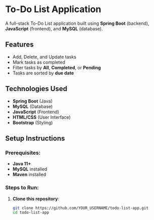 # To-Do List Application

A full-stack To-Do List application built using **Spring Boot** (backend), **JavaScript** (frontend), and **MySQL** (database).

## Features
- Add, Delete, and Update tasks
- Mark tasks as completed
- Filter tasks by **All**, **Completed**, or **Pending**
- Tasks are sorted by **due date**

## Technologies Used
- **Spring Boot** (Java)
- **MySQL** (Database)
- **JavaScript** (Frontend)
- **HTML/CSS** (User Interface)
- **Bootstrap** (Styling)

## Setup Instructions

### Prerequisites:
- **Java 11+**
- **MySQL** installed
- **Maven** installed

### Steps to Run:

1. **Clone this repository**:
   ```bash
   git clone https://github.com/YOUR_USERNAME/todo-list-app.git
   cd todo-list-app

